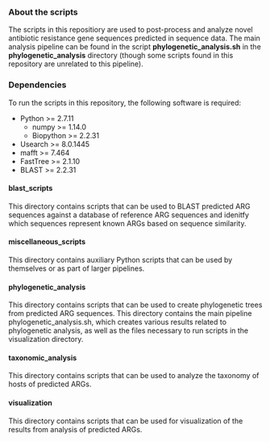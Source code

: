 ### About the scripts
The scripts in this repositiory are used to post-process and analyze novel antibiotic resistance gene sequences predicted in sequence data. The main analysis pipeline can be found in the script **phylogenetic_analysis.sh** in the **phylogenetic_analysis** directory (though some scripts found in this repository are unrelated to this pipeline).

### Dependencies
To run the scripts in this repository, the following software is required:
- Python >= 2.7.11
  - numpy >= 1.14.0
  - Biopython >= 2.2.31
- Usearch >= 8.0.1445
- mafft >= 7.464
- FastTree >= 2.1.10
- BLAST >= 2.2.31


#### blast_scripts
This directory contains scripts that can be used to BLAST predicted ARG sequences against a database of reference ARG sequences and idenitfy which sequences represent known ARGs based on sequence similarity.

#### miscellaneous_scripts
This directory contains auxiliary Python scripts that can be used by themselves or as part of larger pipelines.

#### phylogenetic_analysis
This directory contains scripts that can be used to create phylogenetic trees from predicted ARG sequences. This directory contains the main pipeline phylogenetic_analysis.sh, which creates various results related to phylogenetic analysis, as well as the files necessary to run scripts in the visualization directory.

#### taxonomic_analysis
This directory contains scripts that can be used to analyze the taxonomy of hosts of predicted ARGs.

#### visualization
This directory contains scripts that can be used for visualization of the results from analysis of predicted ARGs.
